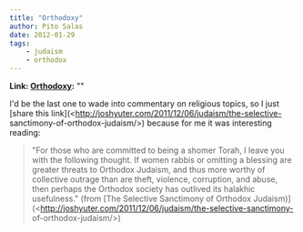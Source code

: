 ```yaml
---
title: "Orthodoxy"
author: Pito Salas
date: 2012-01-29
tags:
    - judaism
    - orthodox
---
```


**Link: [Orthodoxy](None):** ""

I'd be the last one to wade into commentary on religious topics, so I just
[share this link](<http://joshyuter.com/2011/12/06/judaism/the-selective-
sanctimony-of-orthodox-judaism/>) because for me it was interesting reading:

> "For those who are committed to being a shomer Torah, I leave you with the
> following thought. If women rabbis or omitting a blessing are greater
> threats to Orthodox Judaism, and thus more worthy of collective outrage than
> are theft, violence, corruption, and abuse, then perhaps the Orthodox
> society has outlived its halakhic usefulness." (from [The Selective
> Sanctimony of Orthodox
> Judaism)](<http://joshyuter.com/2011/12/06/judaism/the-selective-sanctimony-
> of-orthodox-judaism/>)


